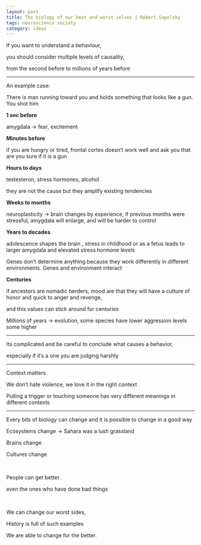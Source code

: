 ```yaml
---
layout: post
title: The biology of our best and worst selves | Robert Sapolsky
tags: neuroscience society
category: ideas
--- 
```


If you want to understand a behaviour, 

you should consider multiple levels of causality,

from the second before to millions of years before 

---

An example case:

There is man running toward you and holds something that looks like a gun. You shot him 

**1 sec before**

 amygdala -> fear, excitement 

**Minutes before**

if you are hungry or tired, frontal cortex doesn’t work well and ask you that are you sure if it is a gun  

**Hours to days**

testesteron, stress hormones, alcohol 

they are not the cause but they amplify existing tendencies 

**Weeks to months**

 neuroplasticity -> brain changes by experience, if previous months were stressful, amygdala will enlarge, and will be harder to control 

**Years to decades**

adolescence shapes the brain , stress in childhood or as a fetus leads to larger amygdala and elevated stress hormone levels

Genes don’t determine anything because they work differently in different environments. Genes and environment interact 

**Centuries** 

if ancestors are nomadic herders, mood are that they will have a culture of honor and quick to anger and revenge, 

and this values can stick around for centuries 

Millions of years -> evolution, some species have lower aggression levels some higher 

---

Its complicated and be careful to conclude what causes a behavior, 

especially if it’s a one you are judging harshly 

---

Context matters 

We don’t hate violence, we love it in the right context 

Pulling a trigger or touching someone has very different meanings in different contexts

---

Every bits of biology can change and it is possible to change in a good way 

Ecosystems change -> Sahara was a lush grassland 

Brains change 

Cultures change  

<br>

People can get better 

even the ones who have done bad things 

<br>

We can change our worst sides,

History is full of such examples 

We are able to change for the better.

